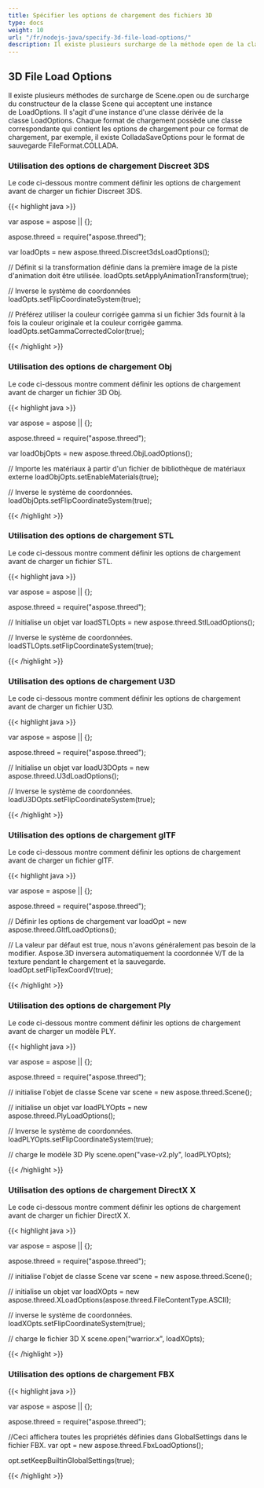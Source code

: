 ```yaml
---
title: Spécifier les options de chargement des fichiers 3D
type: docs
weight: 10
url: "/fr/nodejs-java/specify-3d-file-load-options/"
description: Il existe plusieurs surcharge de la méthode open de la classe Scene ou surcharge du constructeur de la classe Scene qui acceptent une instance de LoadOptions.
---
```


## **3D File Load Options**
Il existe plusieurs méthodes de surcharge de Scene.open ou de surcharge du constructeur de la classe Scene qui acceptent une instance de LoadOptions. Il s'agit d'une instance d'une classe dérivée de la classe LoadOptions. Chaque format de chargement possède une classe correspondante qui contient les options de chargement pour ce format de chargement, par exemple, il existe ColladaSaveOptions pour le format de sauvegarde FileFormat.COLLADA.
### **Utilisation des options de chargement Discreet 3DS**
Le code ci-dessous montre comment définir les options de chargement avant de charger un fichier Discreet 3DS.

{{< highlight java >}}

var aspose = aspose || {};

aspose.threed = require("aspose.threed");

var loadOpts = new aspose.threed.Discreet3dsLoadOptions();

// Définit si la transformation définie dans la première image de la piste d'animation doit être utilisée.
loadOpts.setApplyAnimationTransform(true);

// Inverse le système de coordonnées
loadOpts.setFlipCoordinateSystem(true);

// Préférez utiliser la couleur corrigée gamma si un fichier 3ds fournit à la fois la couleur originale et la couleur corrigée gamma.
loadOpts.setGammaCorrectedColor(true);

{{< /highlight >}}

### **Utilisation des options de chargement Obj**
Le code ci-dessous montre comment définir les options de chargement avant de charger un fichier 3D Obj.

{{< highlight java >}}

var aspose = aspose || {};

aspose.threed = require("aspose.threed");

var loadObjOpts  = new aspose.threed.ObjLoadOptions();

// Importe les matériaux à partir d'un fichier de bibliothèque de matériaux externe
loadObjOpts.setEnableMaterials(true);

// Inverse le système de coordonnées.
loadObjOpts.setFlipCoordinateSystem(true);

{{< /highlight >}}

### **Utilisation des options de chargement STL**
Le code ci-dessous montre comment définir les options de chargement avant de charger un fichier STL.

{{< highlight java >}}

var aspose = aspose || {};

aspose.threed = require("aspose.threed");

// Initialise un objet
var loadSTLOpts   = new aspose.threed.StlLoadOptions();

// Inverse le système de coordonnées.
loadSTLOpts.setFlipCoordinateSystem(true);

{{< /highlight >}}

### **Utilisation des options de chargement U3D**
Le code ci-dessous montre comment définir les options de chargement avant de charger un fichier U3D.

{{< highlight java >}}

var aspose = aspose || {};

aspose.threed = require("aspose.threed");

// Initialise un objet
var loadU3DOpts = new aspose.threed.U3dLoadOptions();

// Inverse le système de coordonnées.
loadU3DOpts.setFlipCoordinateSystem(true);

{{< /highlight >}}

### **Utilisation des options de chargement glTF**
Le code ci-dessous montre comment définir les options de chargement avant de charger un fichier glTF.

{{< highlight java >}}

var aspose = aspose || {};

aspose.threed = require("aspose.threed");

// Définir les options de chargement
var loadOpt = new aspose.threed.GltfLoadOptions();

// La valeur par défaut est true, nous n'avons généralement pas besoin de la modifier. Aspose.3D inversera automatiquement la coordonnée V/T de la texture pendant le chargement et la sauvegarde.
loadOpt.setFlipTexCoordV(true);

{{< /highlight >}}

### **Utilisation des options de chargement Ply**
Le code ci-dessous montre comment définir les options de chargement avant de charger un modèle PLY.

{{< highlight java >}}

var aspose = aspose || {};

aspose.threed = require("aspose.threed");

// initialise l'objet de classe Scene
var scene = new aspose.threed.Scene();

// initialise un objet
var loadPLYOpts  = new aspose.threed.PlyLoadOptions();

// Inverse le système de coordonnées.
loadPLYOpts.setFlipCoordinateSystem(true);

// charge le modèle 3D Ply
scene.open("vase-v2.ply", loadPLYOpts);

{{< /highlight >}}

### **Utilisation des options de chargement DirectX X**
Le code ci-dessous montre comment définir les options de chargement avant de charger un fichier DirectX X.

{{< highlight java >}}

var aspose = aspose || {};

aspose.threed = require("aspose.threed");

// initialise l'objet de classe Scene
var scene = new aspose.threed.Scene();

// initialise un objet
var loadXOpts = new aspose.threed.XLoadOptions(aspose.threed.FileContentType.ASCII);

// inverse le système de coordonnées.
loadXOpts.setFlipCoordinateSystem(true);

// charge le fichier 3D X
scene.open("warrior.x", loadXOpts);

{{< /highlight >}}

### **Utilisation des options de chargement FBX**

{{< highlight java >}}

var aspose = aspose || {};

aspose.threed = require("aspose.threed");

//Ceci affichera toutes les propriétés définies dans GlobalSettings dans le fichier FBX.
var opt = new aspose.threed.FbxLoadOptions();

opt.setKeepBuiltinGlobalSettings(true);

{{< /highlight >}}